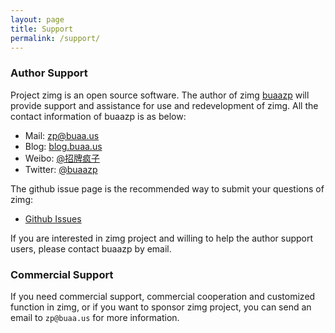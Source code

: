 ```yaml
---
layout: page
title: Support
permalink: /support/
---
```


### Author Support

Project zimg is an open source software. The author of zimg [buaazp](http://blog.buaa.us) will provide support and assistance for use and redevelopment of zimg. All the contact information of buaazp is as below:

- Mail: zp@buaa.us
- Blog: [blog.buaa.us](http://blog.buaa.us)
- Weibo: [@招牌疯子](http://weibo.com/buaazp)
- Twitter: [@buaazp](http://twitter.com/buaazp)

The github issue page is the recommended way to submit your questions of zimg:

- [Github Issues](https://github.com/buaazp/zimg/issues)

If you are interested in zimg project and willing to help the author support users, please contact buaazp by email.

### Commercial Support

If you need commercial support, commercial cooperation and customized function in zimg, or if you want to sponsor zimg project, you can send an email to `zp@buaa.us` for more information.

